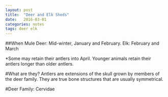 ```yaml
---
layout: post
title:  "Deer and Elk Sheds"
date:   2016-03-01
categories: notes 
tags: deer elk
---
```


##When
Mule Deer: Mid-winter, January and February. 
Elk: February and March

*Some may retain their antlers into April. Younger animals retain their antlers longer than older antlers. 

#What are they?
Antlers are extensions of the skull grown by members of the deer family. They are true bone structures that are usually symmetrical.

#Deer
Family: Cervidae 